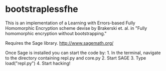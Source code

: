 bootstraplessfhe
================

This is an implementation of a Learning with Errors-based Fully Homomorphic Encryption scheme devise by Brakerski et. al. in "Fully homomorphic encryption without bootstrapping."

Requires the Sage library. http://www.sagemath.org/

Once Sage is installed you can start the code by:
    1. In the terminal, navigate to the directory containing repl.py and core.py
    2. Start SAGE
    3. Type load("repl.py")
    4. Start hacking!